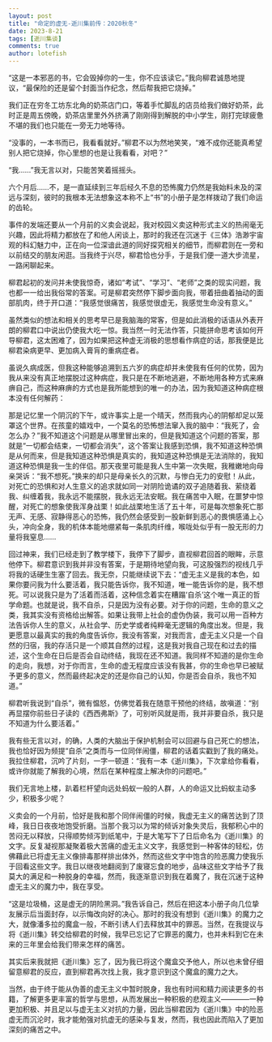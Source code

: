 ```yaml
---
layout: post
title: "命定的虚无-逝川集前传：2020秋冬"
date: 2023-8-21
tags: [逝川集谈]
comments: true
author: lotefish
---
```


“这是一本邪恶的书，它会毁掉你的一生，你不应该读它。”我向柳君诚恳地提议，“最保险的还是留个封面当作纪念，然后帮我把它烧掉。”

我们正在穷冬工坊东北角的奶茶店门口，等着手忙脚乱的店员给我们做好奶茶，此时正是周五傍晚，奶茶店里里外外挤满了刚刚得到解脱的中小学生，刚打完球疲惫不堪的我们也只能在一旁无力地等待。

“没事的，一本书而已，我看看就好。”柳君不以为然地笑笑，“难不成你还能真希望别人把它烧掉，你心里想的也是让我看看，对吧？”

“我……”我无言以对，只能苦笑着摇摇头。

六个月后……不，是一直延续到三年后经久不息的恐怖魔力仍然是我始料未及的深远与深刻，彼时的我根本无法想象这本称不上“书”的小册子是怎样拨动了我们命运的齿轮。

事件的发端还要从一个月前的义卖会说起，我对校园义卖这种形式主义的热闹毫无兴趣，因此将精力都放在了和他人闲谈上，那时的我还在沉迷于《三体》浩渺宇宙观的科幻魅力中，正在向一位深谙此道的同好探究相关的细节，而柳君则在一旁和以前结交的朋友闲逛。当我终于兴尽，柳君恰也分手，于是我们便一道大步流星，一路闲聊起来。

柳君起初的发问并未使我惊奇，诸如“考试”、“学习”、“老师”之类的现实问题，我也都一一给出我俗常的答案。可是柳君突然停下脚步面向我，带着扭曲着抽动的面部肌肉，终于开口道：“我感觉很痛苦，我感觉很虚无，我感觉生命没有意义。”

虽然类似的想法和相关的思考早已是我脑海的常客，但是如此消极的话语从外表开朗的柳君口中说出仍使我大吃一惊。我当然一时无法作答，只能拼命思考该如何开导柳君，这太困难了，因为如果把这种虚无消极的思想看作病症的话，那我便是比柳君染病更早、更加病入膏肓的重病症者。

虽说久病成医，但我这种能够追溯到五六岁的病症却并未使我有任何的优势，因为我从来没有真正地摆脱过这种病症，我只是在不断地逃避，不断地用各种方式来麻痹自己，而这种麻痹的方式也是我所能想到的唯一的办法，因为我知道这种病症根本没有任何解药：

那是记忆里一个阴沉的下午，或许事实上是一个晴天，然而我内心的阴郁却足以笼罩这个世界。在孩童的嬉戏中，一个莫名的恐怖想法窜入我的脑中：“我死了，会怎么办？”我不知道这个问题是从哪里冒出来的，但是我知道这个问题的答案，那就是“一切都会结束，一切都会消失”，这个答案让我感到恐惧，我不知道这种恐惧是从何而来，但是我知道这种恐惧是真实的，我知道这种恐惧是无法消除的，我知道这种恐惧是我一生的伴侣。那天夜里可能是我人生中第一次失眠，我稚嫩地向母亲哭诉：“我不想死。”换来的却只是母亲长久的沉默，与惨白无力的安慰！从此，对死亡的恐惧和对人生意义的追求就如同一对阴险诡谲的双子追随着我、萦绕着我、纠缠着我，我永远不能摆脱，我永远无法安眠。我在痛苦中入眠，在噩梦中惊醒，对死亡的想象使我浑身战栗！如此战栗地生活了五十年，可是每次想象死亡那无声、无感、寂静得恶心的恐怖，我仍然会感受到一股新鲜到恶心的畏惧感涌上心头，冲向全身，我的机体本能地绷紧每一条肌肉纤维，喉咙处似乎有一股无形的力量将我窒息……

回过神来，我们已经走到了教学楼下，我停下了脚步，直视柳君回首的眼眸，示意他停下。柳君意识到我并非没有答案，于是期待地望向我，可这股强烈的视线几乎将我的话硬生生塞了回去。我无奈，只能继续说下去：“虚无主义是我的本色，如果你要问我为什么要活着，我只能告诉你，我不知道，唯一能告诉你的是，我不想死。可以说我只是为了活着而活着，这种信念着实在糟蹋‘自杀’这个唯一真正的哲学命题。也就是说，我不自杀，只是因为没有必要。对于你的问题，生命的意义之类，我其实没有资格给出解答。如果让我带上社会的虚伪伪装，我可以用一百种方法告诉你人生的意义，从社会学、历史学或者纯粹毫无逻辑的角度出发。但是，我更愿意以最真实的我的角度告诉你，我没有答案，对我而言，虚无主义只是一个自然的归宿，我的存活只是一个顺其自然的过程，这是我对我自己现在和过去的描述，这个生命在日后是否会自动终结，我现在还不知道。我同样不知道的是你生命的走向，我想，对于你而言，生命的虚无程度应该没有我甚，你的生命也早已被赋予更多的意义，然而最终起决定的还是你自己的认知，你是否会自杀，我也不知道。”

柳君听我说到“自杀”，微有愠怒，仿佛觉着我在随意干预他的终结，故嗔道：“别再显摆你前些日子读的《西西弗斯》了，可别听风就是雨，我并非要自杀，我只是不知道为什么要活着。”

我有些无言以对，的确，人类的大脑出于保护机制会可以回避与自己死亡的想法，我也恰好因为频提“自杀”之类而与一位同伴闹僵，柳君的话着实戳到了我的痛处。我拉住柳君，沉吟了片刻，一字一顿道：“我有一本《逝川集》，下次拿给你看看，或许你就能了解我的心境，然后在某种程度上解决你的问题吧。”

我们无言地上楼，趴着栏杆望向远处蚂蚁一般的人群，人的命运又比蚂蚁主动多少，积极多少呢？

义卖会的一个月前，恰好是我和那个同伴闹僵的时候，我虚无主义的痛苦达到了顶峰，我日日夜夜地饱受折磨。当那个我习以为常的倾诉对象失灵后，我郁积心中的苦闷无以释放，只得顺势倾泻到纸笔中，于是大笔写下了日后命名为《逝川集》的文字。反复凝视那凝聚着极大苦痛的虚无主义文字，我感觉到一种客体的轻松，仿佛藉此已将虚无主义像排毒那样排出体外，然而这些文字中饱含的险恶魔力使我乐于回看这些文字。我日以继夜地翻阅到了废寝忘食的地步，品味这些文字给予了我莫大的满足和一种脱身的幸福，然而，我逐渐意识到我在着魔了，我在沉迷于这种虚无主义的魔力中，我在享受。

“这是垃圾桶，这是虚无的阴险黑洞。”我告诉自己，然后在把这本小册子向几位挚友展示后当面封存，以示悔改向好的决心。那时的我没有想到《逝川集》的魔力之大，就像潘多拉的魔盒一般，不断引诱人们去释放其中的罪恶。当然，在我提议与将《逝川集》转交给柳君的时候，我早已忘记了它罪恶的魔力，也并未料到它在未来的三年里会给我们带来怎样的痛苦。

其实后来我就把《逝川集》忘了，因为我已将这个魔盒交予他人，所以也未曾仔细留意柳君的反应，直到柳君再次找上我，我才意识到这个魔盒的魔力之大。

当然，由于终于能从伪善的虚无主义中暂时脱身，我也有时间和精力阅读更多的书籍，了解更多更丰富的哲学与思想，从而发展出一种积极的悲观主义————一种更加积极、并且足以与虚无主义对抗的力量，因此当柳君因为《逝川集》中的险恶虚无而沉沦时，我才能勉强对抗虚无的感染与复发，然而，我也因此而陷入了更加深刻的痛苦之中。